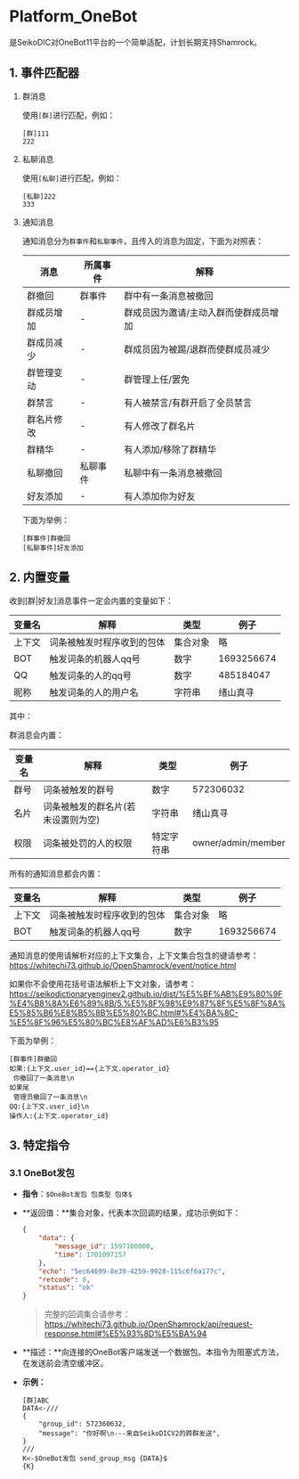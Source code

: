 # Platform_OneBot

是SeikoDIC对OneBot11平台的一个简单适配，计划长期支持Shamrock。



## 1. 事件匹配器

1. 群消息

   使用`[群]`进行匹配，例如：

   ```text
   [群]111
   222
   ```

2. 私聊消息

   使用`[私聊]`进行匹配，例如：

   ```text
   [私聊]222
   333
   ```

3. 通知消息

   通知消息分为`群事件`和`私聊事件`，且传入的消息为固定，下面为对照表：

   | 消息       | 所属事件 | 解释                                  |
   | ---------- | -------- | ------------------------------------- |
   | 群撤回     | 群事件   | 群中有一条消息被撤回                  |
   | 群成员增加 | -        | 群成员因为邀请/主动入群而使群成员增加 |
   | 群成员减少 | -        | 群成员因为被踢/退群而使群成员减少     |
   | 群管理变动 | -        | 群管理上任/罢免                       |
   | 群禁言     | -        | 有人被禁言/有群开启了全员禁言         |
   | 群名片修改 | -        | 有人修改了群名片                      |
   | 群精华     | -        | 有人添加/移除了群精华                 |
   | 私聊撤回   | 私聊事件 | 私聊中有一条消息被撤回                |
   | 好友添加   | -        | 有人添加你为好友                      |
   
   下面为举例：
   
   ```text
   [群事件]群撤回
   [私聊事件]好友添加
   ```

## 2. 内置变量

收到[群|好友]消息事件一定会内置的变量如下：

| 变量名 | 解释                       | 类型     | 例子       |
| ------ | -------------------------- | -------- | ---------- |
| 上下文 | 词条被触发时程序收到的包体 | 集合对象 | 略         |
| BOT    | 触发词条的机器人qq号       | 数字     | 1693256674 |
| QQ     | 触发词条的人的qq号         | 数字     | 485184047  |
| 昵称   | 触发词条的人的用户名       | 字符串   | 绪山真寻   |

其中：

群消息会内置：

| 变量名 | 解释                               | 类型       | 例子               |
| ------ | ---------------------------------- | ---------- | ------------------ |
| 群号   | 词条被触发的群号                   | 数字       | 572306032          |
| 名片   | 词条被触发的群名片(若未设置则为空) | 字符串     | 绪山真寻           |
| 权限   | 词条被处罚的人的权限               | 特定字符串 | owner/admin/member |

所有的通知消息都会内置：

| 变量名 | 解释                       | 类型     | 例子       |
| ------ | -------------------------- | -------- | ---------- |
| 上下文 | 词条被触发时程序收到的包体 | 集合对象 | 略         |
| BOT    | 触发词条的机器人qq号       | 数字     | 1693256674 |

通知消息的使用请解析对应的上下文集合，上下文集合包含的键请参考：https://whitechi73.github.io/OpenShamrock/event/notice.html

如果你不会使用花括号语法解析上下文对象，请参考：https://seikodictionaryenginev2.github.io/dist/%E5%BF%AB%E9%80%9F%E4%B8%8A%E6%89%8B/5.%E5%8F%98%E9%87%8F%E5%8F%8A%E5%85%B6%E8%B5%8B%E5%80%BC.html#%E4%BA%8C-%E5%8F%96%E5%80%BC%E8%AF%AD%E6%B3%95

下面为举例：

```text
[群事件]群撤回
如果:{上下文.user_id}=={上下文.operator_id}
 你撤回了一条消息\n
如果尾
 管理员撤回了一条消息\n
QQ:{上下文.user_id}\n
操作人:{上下文.operator_id}
```



## 3. 特定指令

### 3.1 OneBot发包

- **指令**：`$OneBot发包 包类型 包体$`

- **返回值：**集合对象，代表本次回调的结果，成功示例如下：

  ```json
  {
      "data": {
          "message_id": 1597100000,
          "time": 1701097157
      },
      "echo": "5ec64699-8e39-4259-9928-115c6f6a177c",
      "retcode": 0,
      "status": "ok"
  }
  
  ```

  > 完整的回调集合请参考：https://whitechi73.github.io/OpenShamrock/api/request-response.html#%E5%93%8D%E5%BA%94

- **描述：**向连接的OneBot客户端发送一个数据包。本指令为阻塞式方法，在发送前会清空缓冲区。

- **示例：**

  ```text
  [群]ABC
  DATA<-///
  {
      "group_id": 572360632,
      "message": "你好啊\n---来自SeikoDICV2的跨群发送",
  }
  ///
  K<-$OneBot发包 send_group_msg {DATA}$
  {K}
  ```
